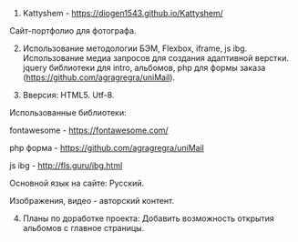 1. Kattyshem - https://diogen1543.github.io/Kattyshem/

Сайт-портфолио для фотографа.

2. Использование методологии БЭМ, Flexbox, iframe, js ibg. Использование медиа запросов для создания адаптивной верстки. jquery библиотеки для intro, альбомов, php для формы заказа (https://github.com/agragregra/uniMail).

3. Вверсия: HTML5. Utf-8.

Использованные библиотеки:

fontawesome - https://fontawesome.com/

php форма - https://github.com/agragregra/uniMail

<script src="https://ajax.googleapis.com/ajax/libs/jquery/3.5.1/jquery.min.js"></script>

js ibg - http://fls.guru/ibg.html

Основной язык на сайте: Русский.

Изображения, видео - авторский контент.

4. Планы по доработке проекта: Добавить возможность открытия альбомов с главное страницы.

